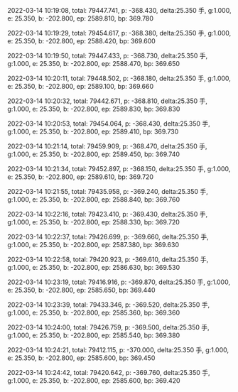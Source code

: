 2022-03-14 10:19:08, total: 79447.741, p: -368.430, delta:25.350 手, g:1.000, e: 25.350, b: -202.800, ep: 2589.810, bp: 369.780

2022-03-14 10:19:29, total: 79454.617, p: -368.380, delta:25.350 手, g:1.000, e: 25.350, b: -202.800, ep: 2588.420, bp: 369.600

2022-03-14 10:19:50, total: 79447.433, p: -368.730, delta:25.350 手, g:1.000, e: 25.350, b: -202.800, ep: 2588.470, bp: 369.650

2022-03-14 10:20:11, total: 79448.502, p: -368.180, delta:25.350 手, g:1.000, e: 25.350, b: -202.800, ep: 2589.100, bp: 369.660

2022-03-14 10:20:32, total: 79442.671, p: -368.810, delta:25.350 手, g:1.000, e: 25.350, b: -202.800, ep: 2589.830, bp: 369.830

2022-03-14 10:20:53, total: 79454.064, p: -368.430, delta:25.350 手, g:1.000, e: 25.350, b: -202.800, ep: 2589.410, bp: 369.730

2022-03-14 10:21:14, total: 79459.909, p: -368.470, delta:25.350 手, g:1.000, e: 25.350, b: -202.800, ep: 2589.450, bp: 369.740

2022-03-14 10:21:34, total: 79452.897, p: -368.150, delta:25.350 手, g:1.000, e: 25.350, b: -202.800, ep: 2589.610, bp: 369.720

2022-03-14 10:21:55, total: 79435.958, p: -369.240, delta:25.350 手, g:1.000, e: 25.350, b: -202.800, ep: 2588.840, bp: 369.760

2022-03-14 10:22:16, total: 79423.410, p: -369.430, delta:25.350 手, g:1.000, e: 25.350, b: -202.800, ep: 2588.330, bp: 369.720

2022-03-14 10:22:37, total: 79426.699, p: -369.660, delta:25.350 手, g:1.000, e: 25.350, b: -202.800, ep: 2587.380, bp: 369.630

2022-03-14 10:22:58, total: 79420.923, p: -369.610, delta:25.350 手, g:1.000, e: 25.350, b: -202.800, ep: 2586.630, bp: 369.530

2022-03-14 10:23:19, total: 79416.916, p: -369.870, delta:25.350 手, g:1.000, e: 25.350, b: -202.800, ep: 2585.650, bp: 369.440

2022-03-14 10:23:39, total: 79433.346, p: -369.520, delta:25.350 手, g:1.000, e: 25.350, b: -202.800, ep: 2585.360, bp: 369.360

2022-03-14 10:24:00, total: 79426.759, p: -369.500, delta:25.350 手, g:1.000, e: 25.350, b: -202.800, ep: 2585.540, bp: 369.380

2022-03-14 10:24:21, total: 79412.115, p: -370.000, delta:25.350 手, g:1.000, e: 25.350, b: -202.800, ep: 2585.600, bp: 369.450

2022-03-14 10:24:42, total: 79420.642, p: -369.760, delta:25.350 手, g:1.000, e: 25.350, b: -202.800, ep: 2585.600, bp: 369.420